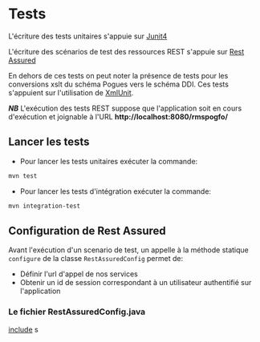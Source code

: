 # Tests

L'écriture des tests unitaires s'appuie sur [Junit4](http://junit.org/junit4/)

L'écriture des scénarios de test des ressources REST s'appuie sur [Rest Assured](http://rest-assured.io/)

En dehors de ces tests on peut noter la présence de tests pour les conversions xslt du schéma Pogues vers le schéma DDI. Ces tests s'appuient sur l'utilisation de [XmlUnit](http://www.xmlunit.org/).

***NB*** L'exécution des tests REST suppose que l'application soit en cours d'exécution et joignable à l'URL **http://localhost:8080/rmspogfo/**

## Lancer les tests

 - Pour lancer les tests unitaires exécuter la commande:

```bash
mvn test
```
 - Pour lancer les tests d'intégration exécuter la commande:

```bash
mvn integration-test
```

## Configuration de Rest Assured 

Avant l'exécution d'un scenario de test, un appelle à la méthode statique ```configure``` de la classe ```RestAssuredConfig``` permet de:

 - Définir l'url d'appel de nos services
 - Obtenir un id de session correspondant à un utilisateur authentifié sur l'application
 
### Le fichier RestAssuredConfig.java

[include](../../../../src/test/java/fr/insee/pogues/rest/test/utils/RestAssuredConfig.java)
s